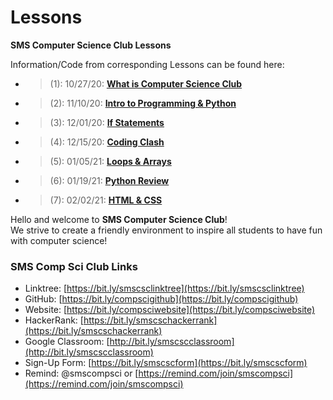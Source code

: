 # Lessons
**SMS Computer Science Club Lessons**

Information/Code from corresponding Lessons can be found here:  
* > (1): 10/27/20:  [**What is Computer Science Club**](https://github.com/whscompsciclub/Lessons/tree/main/SMS%20Lessons/(1)-10.27%20(What%20is%20Computer%20Science%20Club))
* > (2): 11/10/20:  [**Intro to Programming & Python**](https://github.com/whscompsciclub/Lessons/tree/main/SMS%20Lessons/(2)-11.10%20(Intro%20to%20Programming%20%26%20Python))
* > (3): 12/01/20:  [**If Statements**]((3)-12.01%20(If%20Statements)) 
* > (4): 12/15/20:  [**Coding Clash**]((4)-12.15%20(Coding%20Clash))
* > (5): 01/05/21:  [**Loops & Arrays**]((5)-01.05%20(Loops%20&%20Arrays))
* > (6): 01/19/21:  [**Python Review**]((6)-01.19%20(Python%20Review))
* > (7): 02/02/21:  [**HTML & CSS**]((7)-02.02%20(HTML%20&%20CSS))
&nbsp;

Hello and welcome to **SMS Computer Science Club**!   
We strive to create a friendly environment to inspire all students to have fun with computer science!  
### SMS Comp Sci Club Links
- Linktree: [https://bit.ly/smscsclinktree](https://bit.ly/smscsclinktree)
- GitHub: [https://bit.ly/compscigithub](https://bit.ly/compscigithub)
- Website: [https://bit.ly/compsciwebsite](https://bit.ly/compsciwebsite)
- HackerRank: [https://bit.ly/smscschackerrank](https://bit.ly/smscschackerrank)
- Google Classroom: [http://bit.ly/smscscclassroom](http://bit.ly/smscscclassroom)
- Sign-Up Form: [https://bit.ly/smscscform](https://bit.ly/smscscform)
- Remind: @smscompsci or [https://remind.com/join/smscompsci](https://remind.com/join/smscompsci)